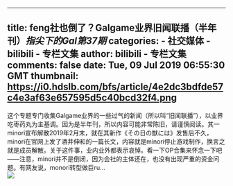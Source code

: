 
---
title: feng社也倒了？Galgame业界旧闻联播（半年刊）_指尖下的Gal第37期_
categories: 
    - 社交媒体
    - bilibili - 专栏文集
author: bilibili - 专栏文集
comments: false
date: Tue, 09 Jul 2019 06:55:30 GMT
thumbnail: https://i0.hdslb.com/bfs/article/4e2dc3bdfde57c4e3af63e657595d5c40bcd32f4.png
---

<div>   
这个专题专门收集Galgame业界的一些过气的新闻（所以叫“旧闻联播”），以业界吃枣药丸为主基调。因为是半年刊，所以内容可能非常陈旧，请谨慎阅读。其一 minori宣布解散2019年2月末，就在其新作《その日の獣には》发售后不久，minori在官网上发了酒井伸和的一篇长文，内容就是minori停止游戏制作，换言之就是成员解散。关于这件事，业内业外都表示哀悼。看一下OP合集来怀念一下吧——注意，minori并不是倒闭，因为会社的主体还在，也没有出现严重的资金问题。有网友说，monori转型做巨ru…<br><img src="https://i0.hdslb.com/bfs/article/4e2dc3bdfde57c4e3af63e657595d5c40bcd32f4.png" referrerpolicy="no-referrer">  
</div>
            